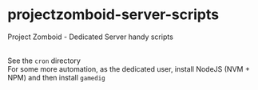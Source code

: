 # projectzomboid-server-scripts
Project Zomboid - Dedicated Server handy scripts

\
See the `cron` directory
\
For some more automation, as the dedicated user, install NodeJS (NVM + NPM) and then install `gamedig`
